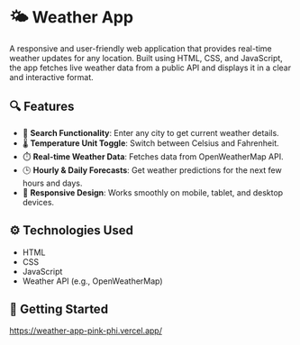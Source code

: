 # 🌤️ Weather App

A responsive and user-friendly web application that provides real-time weather updates for any location. Built using HTML, CSS, and JavaScript, the app fetches live weather data from a public API and displays it in a clear and interactive format.

## 🔍 Features

- 🔎 **Search Functionality**: Enter any city to get current weather details.
- 🌡️ **Temperature Unit Toggle**: Switch between Celsius and Fahrenheit.
- ⏱️ **Real-time Weather Data**: Fetches data from OpenWeatherMap API.
- 🕒 **Hourly & Daily Forecasts**: Get weather predictions for the next few hours and days.
- 📱 **Responsive Design**: Works smoothly on mobile, tablet, and desktop devices.

## ⚙️ Technologies Used

- HTML
- CSS
- JavaScript 
- Weather API (e.g., OpenWeatherMap)

## 🚀 Getting Started

https://weather-app-pink-phi.vercel.app/
